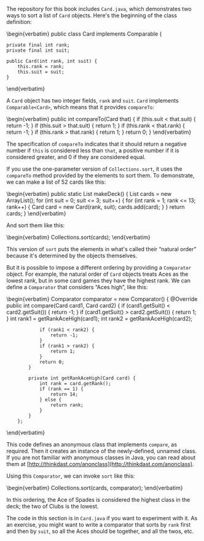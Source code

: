The repository for this book includes `Card.java`, which demonstrates two ways to sort a list of `Card` objects. Here's the beginning of the class definition:

\begin{verbatim}
public class Card implements Comparable<Card> {

    private final int rank;
    private final int suit;

    public Card(int rank, int suit) {
        this.rank = rank;
        this.suit = suit;
    }
\end{verbatim}

A `Card` object has two integer fields, `rank` and `suit`. `Card` implements `Comparable<Card>`, which means that it provides `compareTo`:

\begin{verbatim}
    public int compareTo(Card that) {
        if (this.suit < that.suit) {
            return -1;
        }
        if (this.suit > that.suit) {
            return 1;
        }
        if (this.rank < that.rank) {
            return -1;
        }
        if (this.rank > that.rank) {
            return 1;
        }
        return 0;
    }
\end{verbatim}


The specification of `compareTo` indicates that it should return a negative number if `this` is considered less than `that`, a positive number if it is considered greater, and 0 if they are considered equal.

If you use the one-parameter version of `Collections.sort`, it uses the `compareTo` method provided by the elements to sort them. To demonstrate, we can make a list of 52 cards like this:

\begin{verbatim}
    public static List<Card> makeDeck() {
        List<Card> cards = new ArrayList<Card>();
        for (int suit = 0; suit <= 3; suit++) {
            for (int rank = 1; rank <= 13; rank++) {
                Card card = new Card(rank, suit);
                cards.add(card);
            }
        }
        return cards;
    }
\end{verbatim}

And sort them like this:

\begin{verbatim}
        Collections.sort(cards);
\end{verbatim}

This version of `sort` puts the elements in what's called their “natural order” because it's determined by the objects themselves.


But it is possible to impose a different ordering by providing a `Comparator` object. For example, the natural order of `Card` objects treats Aces as the lowest rank, but in some card games they have the highest rank. We can define a `Comparator` that considers “Aces high”, like this:

\begin{verbatim}
        Comparator<Card> comparator = new Comparator<Card>() {
            @Override
            public int compare(Card card1, Card card2) {
                if (card1.getSuit() < card2.getSuit()) {
                    return -1;
                }
                if (card1.getSuit() > card2.getSuit()) {
                    return 1;
                }
                int rank1 = getRankAceHigh(card1);
                int rank2 = getRankAceHigh(card2);

                if (rank1 < rank2) {
                    return -1;
                }
                if (rank1 > rank2) {
                    return 1;
                }
                return 0;
            }

            private int getRankAceHigh(Card card) {
                int rank = card.getRank();
                if (rank == 1) {
                    return 14;
                } else {
                    return rank;
                }
            }
        };
\end{verbatim}

This code defines an anonymous class that implements `compare`, as required. Then it creates an instance of the newly-defined, unnamed class. If you are not familiar with anonymous classes in Java, you can read about them at [http://thinkdast.com/anonclass](http://thinkdast.com/anonclass).


Using this `Comparator`, we can invoke `sort` like this:

\begin{verbatim}
        Collections.sort(cards, comparator);
\end{verbatim}

In this ordering, the Ace of Spades is considered the highest class in the deck; the two of Clubs is the lowest.


The code in this section is in `Card.java` if you want to experiment with it. As an exercise, you might want to write a comparator that sorts by `rank` first and then by `suit`, so all the Aces should be together, and all the twos, etc.